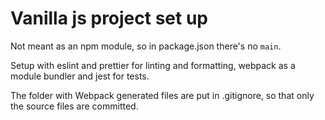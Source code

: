 # Vanilla js project set up

Not meant as an npm module, so in package.json there's no `main`.

Setup with eslint and prettier for linting and formatting, webpack as a module bundler and jest for tests.

The folder with Webpack generated files are put in .gitignore, so that only the source files are committed.
